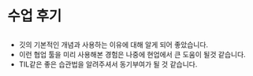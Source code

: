 # 수업 후기


## 

* 깃의 기본적인 개념과 사용하는 이유에 대해 알게 되어 좋았습니다.
* 이런 협업 툴을 미리 사용해본 경험은 나중에 현업에서 큰 도움이 될것 같습니다.
* TIL같은 좋은 습관법을 알려주셔서 동기부여가 될 것 같습니다.
